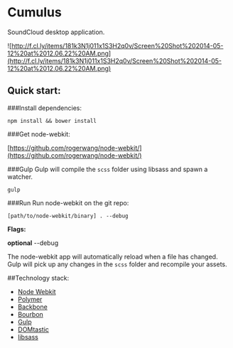Cumulus
=============

SoundCloud desktop application.

![http://f.cl.ly/items/181k3N1j011x1S3H2q0v/Screen%20Shot%202014-05-12%20at%2012.06.22%20AM.png](http://f.cl.ly/items/181k3N1j011x1S3H2q0v/Screen%20Shot%202014-05-12%20at%2012.06.22%20AM.png)

Quick start:
-----

###Install dependencies:

```npm install && bower install```

###Get node-webkit:

[https://github.com/rogerwang/node-webkit/](https://github.com/rogerwang/node-webkit/)

###Gulp
Gulp will compile the `scss` folder using libsass and spawn a watcher.

`gulp`


###Run
Run node-webkit on the git repo:

`[path/to/node-webkit/binary] . --debug`

**Flags:**

**optional** --debug

The node-webkit app will automatically reload when a file has changed. Gulp will pick up any changes in the `scss` folder and recompile your assets.

##Technology stack:

* [Node Webkit](https://github.com/rogerwang/node-webkit/)
* [Polymer](http://www.polymer-project.org/)
* [Backbone](http://backbonejs.org/)
* [Bourbon](http://bourbon.io/)
* [Gulp](http://gulpjs.com/)
* [DOMtastic](http://webpro.github.io/DOMtastic/)
* [libsass](http://libsass.org)
